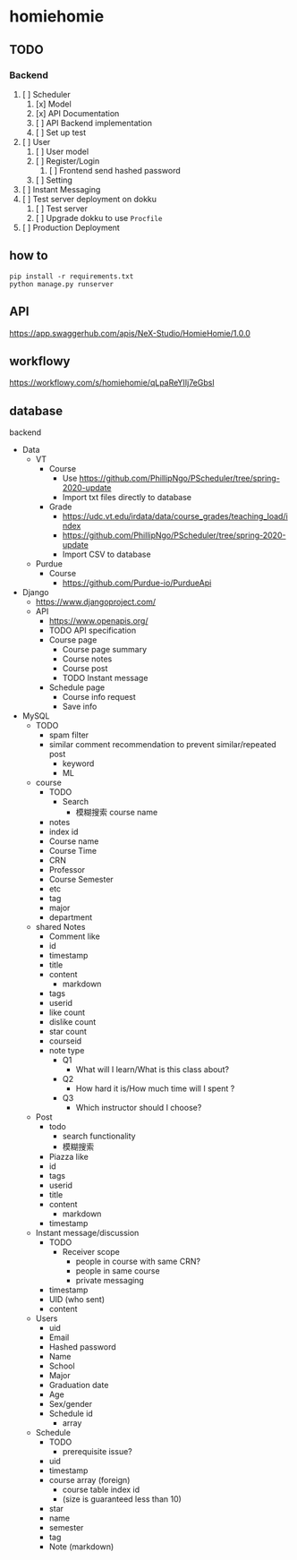# homiehomie

## TODO

### Backend

1. [ ] Scheduler
    1. [x] Model
    2. [x] API Documentation
    3. [ ] API Backend implementation
    4. [ ] Set up test
2. [ ] User
    1. [ ] User model
    2. [ ] Register/Login
        1. [ ] Frontend send hashed password
    3. [ ] Setting
3. [ ] Instant Messaging
4. [ ] Test server deployment on dokku 
    1. [ ] Test server
    2. [ ] Upgrade dokku to use `Procfile`
5. [ ] Production Deployment

## how to
    pip install -r requirements.txt
    python manage.py runserver
    
## API

https://app.swaggerhub.com/apis/NeX-Studio/HomieHomie/1.0.0

## workflowy

https://workflowy.com/s/homiehomie/qLpaReYIIj7eGbsl

## database
backend
- Data
  - VT
    - Course
      - Use https://github.com/PhillipNgo/PScheduler/tree/spring-2020-update
      - Import txt files directly to database
    - Grade
      - https://udc.vt.edu/irdata/data/course_grades/teaching_load/index
      - https://github.com/PhillipNgo/PScheduler/tree/spring-2020-update
      - Import CSV to database
  - Purdue
    - Course
      - https://github.com/Purdue-io/PurdueApi
- Django
  - https://www.djangoproject.com/
  - API
    - https://www.openapis.org/
    - TODO API specification
    - Course page
      - Course page summary
      - Course notes
      - Course post
      - TODO Instant message
    - Schedule page
      - Course info request
      - Save info
- MySQL
  - TODO
    - spam filter
    - similar comment recommendation to prevent similar/repeated post
      - keyword
      - ML
  - course
    - TODO 
      - Search
        - 模糊搜索 course name
    - notes
    - index id
    - Course name
    - Course Time
    - CRN
    - Professor
    - Course Semester
    - etc
    - tag
    - major
    - department
  - shared Notes
    - Comment like
    - id
    - timestamp
    - title
    - content
      - markdown
    - tags
    - userid
    - like count
    - dislike count
    - star count
    - courseid
    - note type
      - Q1
        - What will I learn/What is this class about?
      - Q2
        - How hard it is/How much time will I spent ?
      - Q3
        - Which instructor should I choose?
  - Post
    - todo
      - search functionality
      - 模糊搜索
    - Piazza like
    - id
    - tags
    - userid
    - title
    - content
      - markdown
    - timestamp
  - Instant message/discussion
    - TODO
      - Receiver scope
        - people in course with same CRN?
        - people in same course
        - private messaging
    - timestamp
    - UID (who sent)
    - content
  - Users
    - uid
    - Email
    - Hashed password
    - Name
    - School
    - Major
    - Graduation date
    - Age
    - Sex/gender
    - Schedule id
      - array
  - Schedule
    - TODO
      - prerequisite issue?
    - uid
    - timestamp
    - course array (foreign)
      - course table index id
      - (size is guaranteed less than 10)
    - star
    - name
    - semester
    - tag
    - Note (markdown)

